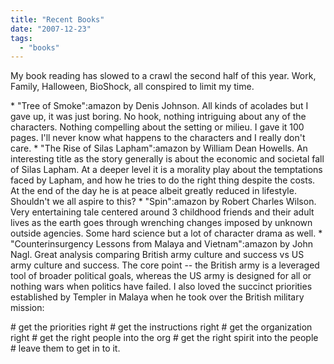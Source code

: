 ```yaml
---
title: "Recent Books"
date: "2007-12-23"
tags: 
  - "books"
---
```


My book reading has slowed to a crawl the second half of this year. Work, Family, Halloween, BioShock, all conspired to limit my time.

\* "Tree of Smoke":amazon by Denis Johnson. All kinds of acolades but I gave up, it was just boring. No hook, nothing intriguing about any of the characters. Nothing compelling about the setting or milieu. I gave it 100 pages. I'll never know what happens to the characters and I really don't care. \* "The Rise of Silas Lapham":amazon by William Dean Howells. An interesting title as the story generally is about the economic and societal fall of Silas Lapham. At a deeper level it is a morality play about the temptations faced by Lapham, and how he tries to do the right thing despite the costs. At the end of the day he is at peace albeit greatly reduced in lifestyle. Shouldn't we all aspire to this? \* "Spin":amazon by Robert Charles Wilson. Very entertaining tale centered around 3 childhood friends and their adult lives as the earth goes through wrenching changes imposed by unknown outside agencies. Some hard science but a lot of character drama as well. \* "Counterinsurgency Lessons from Malaya and Vietnam":amazon by John Nagl. Great analysis comparing British army culture and success vs US army culture and success. The core point -- the British army is a leveraged tool of broader political goals, whereas the US army is designed for all or nothing wars when politics have failed. I also loved the succinct priorities established by Templer in Malaya when he took over the British military mission:

\# get the priorities right # get the instructions right # get the organization right # get the right people into the org # get the right spirit into the people # leave them to get in to it.
